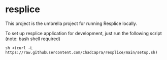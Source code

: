 # resplice

This project is the umbrella project for running Resplice locally.

To set up resplice application for development, just run the following script
(note: bash shell required)

`sh <(curl -L https://raw.githubusercontent.com/ChadCapra/resplice/main/setup.sh)`
